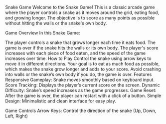 Snake Game
Welcome to the Snake Game! This is a classic arcade game where the player controls a snake as it moves around the grid, eating food, and growing longer. The objective is to score as many points as possible without hitting the walls or the snake's own body.

Game Overview
In this Snake Game:

The player controls a snake that grows longer each time it eats food.
The game is over if the snake hits the walls or its own body.
The player's score increases with each piece of food eaten, and the speed of the game increases over time.
How to Play
Control the snake using arrow keys to move it in different directions.
Your goal is to eat as much food as possible, which makes the snake grow longer and adds to your score.
Avoid crashing into walls or the snake’s own body if you do, the game is over.
Features
Responsive Gameplay: Snake moves smoothly based on keyboard input.
Score Tracking: Displays the player’s current score on the screen.
Dynamic Difficulty: Snake’s speed increases as the game progresses.
Game Reset: After the game is over, the player can restart with a click of a button.
Simple Design: Minimalistic and clean interface for easy play.

Game Controls
Arrow Keys: Control the direction of the snake (Up, Down, Left, Right)
